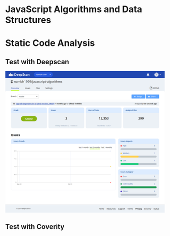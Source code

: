 # JavaScript Algorithms and Data Structures
# Static Code Analysis

## Test with Deepscan

![Deepscan Screenshot](./assets/screenshot.png)


## Test with Coverity